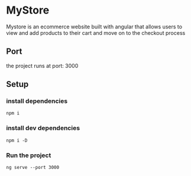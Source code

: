 # MyStore

Mystore is an ecommerce website built with angular that allows users to view and add products to their cart and move on to the checkout process

## Port
the project runs at port: 3000

## Setup

### install dependencies
```
npm i
```
### install dev dependencies
```
npm i -D
```
### Run the project
```
ng serve --port 3000
```
